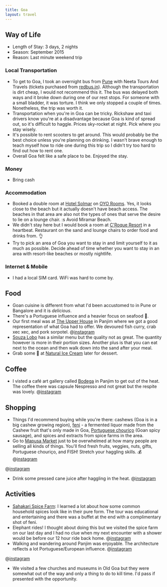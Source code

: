 ```yaml
---
title: Goa
layout: travel
---
```


## Way of Life
* Length of Stay: 3 days, 2 nights
* Season: September 2015
* Reason: Last minute weekend trip

### Local Transportation
* To get to Goa, I took an overnight bus from [Pune](/travel/in/pune/) with Neeta Tours And Travels (tickets purchased from [redbus.in](http://redbus.in)). Although the transportation is dirt cheap, I would not recommend this it. 
The bus was delayed both ways and it broke down during one of our rest stops. For someone with a small bladder, it was torture. I think we only stopped a couple of times. Nonetheless, the trip was worth it.
* Transportation when you're in Goa can be tricky. Rickshaw and taxi drivers know you're at a disadvantage because Goa is kind of spread out, so it's difficult to haggle. Prices sky-rocket at night. Pick where you stay wisely.
* It's possible to rent scooters to get around. This would probably be the best choice unless you're planning on drinking.
I wasn't brave enough to teach myself how to ride one during this trip so I didn't try too hard to find out how to rent one.
* Overall Goa felt like a safe place to be. Enjoyed the stay.

### Money
* Bring cash

### Accommodation
* Booked a double room at [Hotel Solmar](https://foursquare.com/v/hotel-solmar/4f3f3277e4b04da19ed6e127) on [OYO Rooms](https://www.oyorooms.com/partner-hotels/1681-hotel-solmar-goa). Yes, it looks close to the beach but it actually doesn't have beach access.
The beaches in that area are also not the types of ones that serve the desire to lie on a lounge chair. :s
Avoid Miramar Beach.
* We didn't stay here but I would book a room at [C'Roque Resort](https://foursquare.com/v/croque-resort/4ef58e78490124bf97e8c8c9) in a heartbeat. Restaurant on the sand and lounge chairs to order food and drinks from. :ok_hand:
* Try to pick an area of Goa you want to stay in and limit yourself to it as much as possible. Decide ahead of time whether you want to stay in an area with resort-like beaches or mostly nightlife.

### Internet & Mobile
* I had a local SIM card. WiFi was hard to come by.

## Food
* Goan cuisine is different from what I'd been accustomed to in Pune or Bangalore and it is _delicious_.
* There's a Portuguese influence and a heavier focus on seafood :raised_hands:.
* Our first meal was at [The Upper House](https://foursquare.com/v/the-upper-house/4c2622a75c5ca593bb8645fe) in Panjim where we got a good representation of what Goa had to offer. We devoured fish curry, crab xec xec, and pork sorpotel.
@[instagram](8I-NH5pZOT)
* [Souza Lobo](https://foursquare.com/v/souza-lobo/4bb9b20453649c74cb2a48fb) has a similar menu but the quality not as great. The quantity however is more in their portion sizes. Another plus is that you can eat next to the ocean and then walk down into the sand after your meal.
* Grab some :ice_cream: at [Natural Ice Cream](https://foursquare.com/v/natural-ice-cream/4c0a58d4a1b32d7fde1a99f0) later for dessert.

## Coffee
* I visted a café art gallery called [Bodega](https://foursquare.com/v/bodega/505c1b46e4b02c16f25c4eda) in Panjim to get out of the heat. The coffee there was capsule Nespresso and not great but the respite was lovely.
@[instagram](8JLoggJZBr)

## Shopping
* Things I'd recommend buying while you're there: cashews (Goa is in a big cashew growing region), [feni](https://en.wikipedia.org/wiki/Feni_(liquor)) - a fermented liquor made from the Cashew fruit that's only made in Goa, [Portuguese chouriço](https://goawaves.com/goan-chourico-sausages/) (Goan spicy sausage), and spices and extracts from spice farms in the area.
* Go to [Mapusa Market](https://foursquare.com/v/mapusa-market/4b8bc065f964a52097a932e3) just to be overwhelmed at how many people are selling all kinds of things. You'll find fresh fruits, veggies, nuts, gifts, Portuguese chouriço, and FISH! Stretch your haggling skills. :moneybag:
@[instagram](8Iv4XMpZLL)

@[instagram](8IvbnbpZKF)

* Drink some pressed cane juice after haggling in the heat.
@[instagram](8Ifl4fpZHt)

## Activities
* [Sahakari Spice Farm](http://4sq.com/2btyxjQ): I learned a lot about how some common household spices look like in their pure form. The tour was educational and entertaining and there was a buffet at the end with a complimentary shot of feni.
* Elephant rides! I thought about doing this but we visited the spice farm on our last day and I had no clue when my next encounter with a shower would be before our 12 hour ride back home.
@[instagram](8KUZyGJZJK)
* Walking and wandering around Panjim was enjoyable. The architecture reflects a lot Portuguese/European influence. 
@[instagram](8I_NL4JZAy)

@[instagram](8IbL2tJZP_)
* We visited a few churches and museums in Old Goa but they were somewhat out of the way and only a thing to do to kill time. I'd pass if presented with the opportunity.
